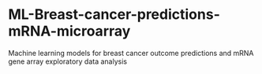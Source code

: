 # ML-Breast-cancer-predictions-mRNA-microarray
Machine learning models for breast cancer outcome predictions and mRNA gene array exploratory data analysis
